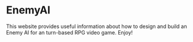 # EnemyAI
This website provides useful information about how to design and build an Enemy AI for an turn-based RPG video game. Enjoy!

